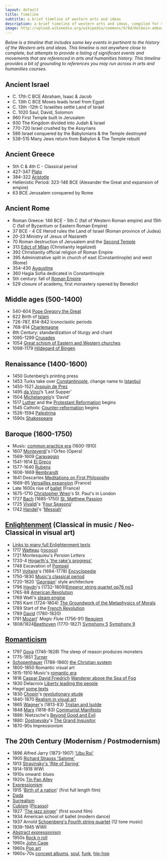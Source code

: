 ```yaml
---
layout: default
title: Timeline
subtitle: a brief timeline of western arts and ideas
description: a brief timeline of western arts and ideas, compiled for students by Dr. Jeff R Warren, Quest University Canada
image: http://upload.wikimedia.org/wikipedia/commons/9/9d/Holbein-ambassadors.jpg
---
```


*Below is a timeline that includes some key events in pertinent to the history of the Western arts and ideas. This timeline is not anywhere close to complete, but attempts to provide a listing of significant events and movements that are referenced in arts and humanities history. This timeline provides a bit of grounding to references you may run across in arts and humanities courses.*

## Ancient Israel
* C. 17th C BCE   Abraham, Isaac & Jacob
* C. 13th C BCE  Moses leads Israel from Egypt
* C. 13th -12th C Israelites settle Land of Israel
* C. 1020 Saul, David, Solomon
* 960 First Temple built in Jerusalem
* 930 The Kingdom divided into Judah & Israel
* 770-720 Israel crushed by the Assyrians
* 586 Israel conquered by the Babylonians & the Temple destroyed
* 538-515 Many Jews return from Babylon & The Temple rebuilt

## Ancient Greece
* 5th C & 4th C - Classical period
* 427-347 [Plato](http://plato.stanford.edu/search/searcher.py?query=Plato)
* 384-322 [Aristotle](http://plato.stanford.edu/search/searcher.py?query=Aristotle)
* Hellenistic Period: 323-146 BCE (Alexander the Great and expansion of empire)
* 63  BCE Jerusalem conquered by Rome

## Ancient Rome
* Roman Greece: 146 BCE - 5th C (fall of Western Roman empire) and 15th C (fall of Byzantium or Eastern Roman Empire)
* 37 BCE - 4 CE  Herod rules the Land of Israel (Roman province of Judea)
* 20-23 Ministry of Jesus of Nazareth
* 70 Roman destruction of Jerusalem and the [Second Temple](http://en.wikipedia.org/wiki/Second_Temple)
* 313 [Edict of Milan](http://en.wikipedia.org/wiki/Edict_of_Milan) (Christianity legalized)
* 392 Christianity official religion of Roman Empire
* 395 Administrative split in church of east (Constantinople) and west (Rome)
* 354-430 [Augustine](http://plato.stanford.edu/search/searcher.py?query=Augustine)
* 360 Hagia Sofia dedicated in Constantinople
* 5th century: fall of [Roman Empire](http://en.wikipedia.org/wiki/Roman_Empire)
* 529 closure of academy, first monastery opened by Benedict

## Middle ages (500-1400)
* 540-604 [Pope Gregory the Great](http://en.wikipedia.org/wiki/Pope_Gregory_I)
* 622 Birth of [Islam](http://plato.stanford.edu/search/searcher.py?query=Islam)
* 726-787, 814-842 Iconoclastic periods
* 768-814 [Charlemagne](http://en.wikipedia.org/wiki/Charlemagne)
* 8th Century: standardization of liturgy and chant
* 1095-1299 [Crusades](http://en.wikipedia.org/wiki/Crusades)
* 1054 [Great schism of Eastern and Western churches](http://en.wikipedia.org/wiki/East%E2%80%93West_Schism)
* 1098-1179 [Hildegard of Bingen](http://en.wikipedia.org/wiki/Hildegard_of_Bingen)

## Renaissance (1400-1600)
* 1450 Gutenberg’s printing press
* 1453 Turks take over [Constantinople](http://en.wikipedia.org/wiki/Constantinople), change name to [Istanbul](http://en.wikipedia.org/wiki/Istanbul)
* 1450-1521 [Josquin de Prez](http://en.wikipedia.org/wiki/Josquin_des_Prez)
* 1495 [da Vinci](http://en.wikipedia.org/wiki/Da_Vinci)’s ‘Last Supper’
* 1504 [Michelangelo](http://en.wikipedia.org/wiki/Michelangelo)’s ‘David’
* 1517 [Luther](http://en.wikipedia.org/wiki/Martin_Luther) and the [Protestant Reformation](http://en.wikipedia.org/wiki/Protestant_Reformation) begins
* 1545 Catholic [Counter-reformation](http://en.wikipedia.org/wiki/Counter-reformation) begins
* 1526-1594 [Palestrina](http://en.wikipedia.org/wiki/Palestrina)
* 1590s [Shakespeare](http://en.wikipedia.org/wiki/Shakespeare)

## Baroque (1600-1750)
* Music: [common practice era](http://en.wikipedia.org/wiki/Common_practice_period) (1600-1910)
* 1607 [Monteverdi](http://en.wikipedia.org/wiki/Monteverdi)'s l'Orfeo (Opera)
* 1569-1609 [Caravaggio](http://en.wikipedia.org/wiki/Caravaggio)
* 1541-1614 [El Greco](http://en.wikipedia.org/wiki/El_Greco)
* 1577-1640 [Rubens](http://en.wikipedia.org/wiki/Rubens)
* 1606-1669 [Rembrandt](http://en.wikipedia.org/wiki/Rembrandt)
* 1641 Descartes [Meditations on First Philosophy](http://plato.stanford.edu/search/searcher.py?query=Descartes)
* 1669-85 [Versailles expansion](http://en.wikipedia.org/wiki/Palace_of_Versailles) (France)
* Late 1600s rise of [ballet](http://en.wikipedia.org/wiki/History_of_ballet) (France)
* 1675-1710 [Christopher Wren](http://en.wikipedia.org/wiki/Christopher_Wren)'s St. Paul's in London
* 1727 [Bach](http://en.wikipedia.org/wiki/Bach) (1685-1750) [St. Matthew Passion](http://m.youtube.com/watch?v=bFnW_CrPUlA)
* 1725 [Vivaldi](http://en.wikipedia.org/wiki/Vivaldi)'s '[Four Seasons](http://m.youtube.com/watch?v=nbpAFzyrx5o&desktop_uri=%2Fwatch%3Fv%3DnbpAFzyrx5o)'
* 1742 [Handel](http://en.wikipedia.org/wiki/Handel)'s '[Messiah](http://m.youtube.com/watch?v=ZuGSOkYWfDQ&desktop_uri=%2Fwatch%3Fv%3DZuGSOkYWfDQ)'

## [Enlightenment](http://plato.stanford.edu/entries/enlightenment/) (Classical in music / Neo-Classical in visual art)
* [Links to many full Enlightenment texts](http://www.fordham.edu/halsall/mod/modsbook10.asp)
* 1717 [Watteau](http://en.wikipedia.org/wiki/Watteau) ([rococo](http://en.wikipedia.org/wiki/Rococo))
* 1721 Montesquieu's *Persian Letters*
* 1733-4 [Hogarth's 'the rake's progress'](http://en.wikipedia.org/wiki/A_Rake's_Progress)
* 1748 Excavation of [Pompeii](http://en.wikipedia.org/wiki/Pompeii)
* 1751 [Voltaire](http://plato.stanford.edu/entries/voltaire/)'s (1694-1778) [Encyclopedie](http://en.wikipedia.org/wiki/Encyclop%C3%A9die)
* 1750-1830 [Music's classical period ](http://en.wikipedia.org/wiki/Classical_period_(music))
* 1720-1820 '[Georgian](http://en.wikipedia.org/wiki/Georgian_architecture)' style architecture
* 1796 [Haydn](http://en.wikipedia.org/wiki/Haydn)'s (1732-1809)[Emperor string quartet op76 no3](http://m.youtube.com/watch?v=qoD3bAtmUJk&desktop_uri=%2Fwatch%3Fv%3DqoD3bAtmUJk)
* 1765-88 [American Revolution](http://en.wikipedia.org/wiki/American_Revolution)
* 1769 Watt's [steam engine](http://en.wikipedia.org/wiki/Steam_engine)
* 1785 Kant (1724-1804) [The Groundwork of the Metaphysics of Morals](http://plato.stanford.edu/entries/kant-moral/)
* 1789 Start of the [French Revolution](http://www.britannica.com/EBchecked/topic/219315/French-Revolution)
* 1789 [David](http://en.wikipedia.org/wiki/Jacques-Louis_David) (1780-1820)
* 1791 [Mozart](http://en.wikipedia.org/wiki/Mozart)' *Magic Flute* (1756-91) [Requiem](http://m.youtube.com/watch?v=sPlhKP0nZII)
* 1808/1824[Beethoven](http://en.wikipedia.org/wiki/Beethoven) (1770-1827) [Symphony 5](http://m.youtube.com/watch?v=6z4KK7RWjmk&desktop_uri=%2Fwatch%3Fv%3D6z4KK7RWjmk) [Symphony 9](http://m.youtube.com/watch?v=t3217H8JppI&desktop_uri=%2Fwatch%3Fv%3Dt3217H8JppI)

## [Romanticism](http://en.wikipedia.org/wiki/Romantic_era)
* 1797 [Goya](http://en.wikipedia.org/wiki/Goya) (1746-1828) The sleep of reason produces monsters
* 1775-1851 [Turner](http://en.wikipedia.org/wiki/Turner)
* [Schopenhauer](http://plato.stanford.edu/search/searcher.py?query=Schopenhauer)  (1788-1860) [the Christian system](http://www.gutenberg.org/files/10833/10833-h/10833-h.htm#RULE4_7)
* 1800-1850 Romantic visual art
* 1815-1910 Music's [romantic era ](http://en.wikipedia.org/wiki/Romantic_music)
* 1818 [Caspar David Friedrich](http://en.wikipedia.org/wiki/Caspar_David_Friedrich) [Wanderer above the Sea of Fog](http://en.wikipedia.org/wiki/Wanderer_above_the_Sea_of_Fog)
* 1830 Delacroix [Liberty leading the people](http://en.wikipedia.org/wiki/Liberty_Leading_the_People)
* Hegel [some texts]((http://www.marxists.org/reference/archive/hegel/))
* 1830 [Chopin](http://en.wikipedia.org/wiki/Chopin)'s [revolutionary etude](http://am.youtube.com/watch?v=Mk1JQk90UbY&desktop_uri=%2Fwatch%3Fv%3DMk1JQk90UbY)
* 1840-1870 [Realism in visual art](http://en.wikipedia.org/wiki/Realism_(arts))
* 1865 [Wagner](http://en.wikipedia.org/wiki/Wagner)'s (1813-83) [Tristan and Isolde](http://m.youtube.com/watch?v=7S-_R8RQr8E&desktop_uri=%2Fwatch%3Fv%3D7S-_R8RQr8E)
* 1848 [Marx](http://plato.stanford.edu/entries/marx/) (1818-83) [Communist Manifesto](http://www.marxists.org/archive/marx/works/1848/communist-manifesto/)
* 1886: Nietzsche's [Beyond Good and Evil](http://plato.stanford.edu/entries/nietzsche-moral-political/#1.2)
* 1880: [Dostoevsky](http://en.wikipedia.org/wiki/Dostoevsky)'s [The Grand Inquisitor](http://www2.webster.edu/~corbetre/philosophy/existentialism/dostoevsky/grand.html)
* 1870-90s Impressionism

## The 20th Century (Modernism / Postmodernism)
* 1896 Alfred Jarry (1873-1907) ['Ubu Roi'](http://m.youtube.com/watch?v=FznOszLTsfg&desktop_uri=%2Fwatch%3Fv%3DFznOszLTsfg)
* 1905 [Richard Strauss 'Salome' ](http://m.youtube.com/watch?v=2FUpvZp9QYM&desktop_uri=%2Fwatch%3Fv%3D2FUpvZp9QYM)
* 1913 [Stravinsky's 'Rite of Spring' ](http://m.youtube.com/watch?v=jF1OQkHybEQ&desktop_uri=%2Fwatch%3Fv%3DjF1OQkHybEQ)
* 1914-1918 WWI
* 1910s onward: blues
* 1920s [Tin Pan Alley](http://en.wikipedia.org/wiki/Tin_Pan_Alley)
* [Expressionism](http://en.wikipedia.org/wiki/Expressionism)
* 1915 '[Birth of a nation](http://m.youtube.com/watch?v=iEznh2JZvrI&desktop_uri=%2Fwatch%3Fv%3DiEznh2JZvrI)' (first full length film)
* [Dada](http://en.wikipedia.org/wiki/Dada)
* [Surrealism](http://en.wikipedia.org/wiki/Surrealism)
* [Cubism](http://en.wikipedia.org/wiki/Cubism) ([Picasso](http://www.picasso.fr/us/picasso_page_index.php))
* 1927 '[The jazz singer](http://m.youtube.com/watch?v=PIaj7FNHnjQ&desktop_uri=%2Fwatch%3Fv%3DPIaj7FNHnjQ)' (first sound film)
* 1934 American school of ballet (modern dance)
* 1937 Arnold [Schoenberg's Fourth string quartet](http://m.youtube.com/watch?v=aYiHRpmT6D4) (12 tone music)
* 1939-1945 WWII
* [Abstract expressionism](http://en.wikipedia.org/wiki/Abstract_expressionism)
* 1950s [Rock n roll](http://en.wikipedia.org/wiki/Rock_and_roll)
* 1960s [John Cage](http://johncage.org/)
* 1960s [Pop art](http://en.wikipedia.org/wiki/Pop_art)
* 1960s-70s [concept albums](http://en.wikipedia.org/wiki/Concept_album), [soul](http://en.wikipedia.org/wiki/Soul_music), [funk](http://en.wikipedia.org/wiki/Funk), [hip-hop](http://en.wikipedia.org/wiki/Hip_hop_music)
